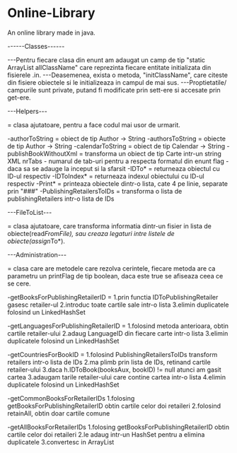 # Online-Library
An online library made in java.

------Classes------

---Pentru fiecare clasa din enunt am adaugat un camp de tip "static ArrayList<ClassName> allClassName" care
reprezinta fiecare entitate initializata din fisierele .in.
---Deasemenea, exista o metoda, "initClassName", care citeste din fisiere obiectele si le initializeaza in campul
de mai sus.
---Proptietatile/ campurile sunt private, putand fi modificate prin sett-ere si accesate prin get-ere.

---Helpers---

= clasa ajutatoare, pentru a face codul mai usor de urmarit.

-authorToString = obiect de tip Author -> String
-authorsToString = obiecte de tip Author -> String
-calendarToString = obiect de tip Calendar -> String
-publishBookWithoutXml = transforma un obiect de tip Carte intr-un string XML
    nrTabs - numarul de tab-uri pentru a respecta formatul din enunt
    flag - daca sa se adauge la inceput <book> si la sfarsit </book>
-IDTo* = returneaza obiectul cu ID-ul respectiv
-IDToIndex* = returneaza indexul obiectului cu ID-ul respectiv
-Print* = printeaza obiectele dintr-o lista, cate 4 pe linie, separate prin "###"
-PublishingRetailersToIDs = transforma o lista de publishingRetailers intr-o lista de IDs

---FileToList---

= clasa ajutatoare, care transforma informatia dintr-un fisier in lista de obiecte(read*FromFile), sau creaza legaturi
    intre listele de obiecte(assign*To*).

---Administration---

= clasa care are metodele care rezolva cerintele, fiecare metoda are ca parametru un printFlag de tip boolean, daca este
    true se afiseaza ceea ce se cere.

-getBooksForPublishingRetailerID =
    1.prin functia IDToPublishingRetailer gasesc retailer-ul
    2.introduc toate cartile sale intr-o lista
    3.elimin duplicatele folosind un LinkedHashSet

-getLanguagesForPublishingRetailerID =
    1.folosind metoda anterioara, obtin cartile retailer-ului
    2.adaug LanguageID din fiecare carte intr-o lista
    3.elimin duplicatele folosind un LinkedHashSet

-getCountriesForBookID =
    1.folosind PublishingRetailersToIDs transform retailers intr-o lista de IDs
    2.ma plimb prin lista de IDs, retinand cartile retailer-ului
    3.daca h.IDToBook(booksAux, bookID) != null atunci am gasit cartea
    3.adaugam tarile retailer-ului care contine cartea intr-o lista
    4.elimin duplicatele folosind un LinkedHashSet

-getCommonBooksForRetailerIDs
    1.folosing getBooksForPublishingRetailerID obtin cartile celor doi retaileri
    2.folosind retainAll, obtin doar cartile comune

-getAllBooksForRetailerIDs
    1.folosing getBooksForPublishingRetailerID obtin cartile celor doi retaileri
    2.le adaug intr-un HashSet pentru a elimina duplicatele
    3.convertesc in ArrayList
